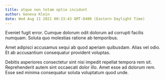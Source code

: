 ```yaml
---
title: atque non totam optio incidunt
author: Geneva Klein
date: Wed Aug 11 2021 00:33:43 GMT-0400 (Eastern Daylight Time)
---
```

Eveniet fugit error. Cumque dolorum odit dolorum ad corrupti facilis numquam. Soluta quo molestias ratione ab temporibus.

 Amet adipisci accusamus sequi ab quod aperiam quibusdam. Alias vel odio. Et ab accusantium consequatur provident voluptas.

 Debitis asperiores consectetur sint nisi impedit repellat tempora rem sit. Reprehenderit autem sint occaecati dolor illo. Amet esse ad dolorum rem. Esse sed minima consequatur soluta voluptatum quod unde.